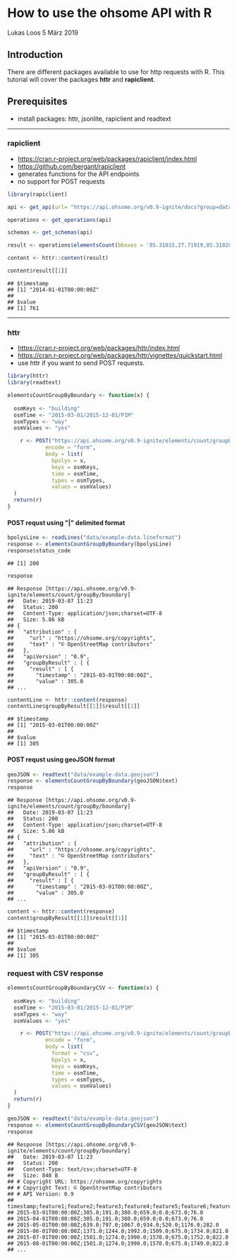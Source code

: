 How to use the ohsome API with R
================
Lukas Loos
5 März 2019

Introduction
------------

There are different packages available to use for http requests with R. This tutorial will cover the packages **httr** and **rapiclient**.

Prerequisites
-------------

-   install packages: httr, jsonlite, rapiclient and readtext

------------------------------------------------------------------------

### rapiclient

-   <https://cran.r-project.org/web/packages/rapiclient/index.html>
-   <https://github.com/bergant/rapiclient>
-   generates functions for the API endpoints
-   no support for POST requests

``` r
library(rapiclient)

api <- get_api(url= "https://api.ohsome.org/v0.9-ignite/docs?group=dataAggregation")

operations <- get_operations(api)

schemas <- get_schemas(api)

result <- operations$elementsCount(bboxes = '85.31015,27.71919,85.31828,27.72459', keys = 'building', values = 'yes', time = '2014-01-01/2017-01-01/P1Y', types = 'way')

content <- httr::content(result)

content$result[[1]]
```

    ## $timestamp
    ## [1] "2014-01-01T00:00:00Z"
    ## 
    ## $value
    ## [1] 761

------------------------------------------------------------------------

### httr

-   <https://cran.r-project.org/web/packages/httr/index.html>
-   <https://cran.r-project.org/web/packages/httr/vignettes/quickstart.html>
-   use httr if you want to send POST requests.

``` r
library(httr)
library(readtext)
```

``` r
elementsCountGroupByBoundary <- function(x) {
  
  osmKeys <- "building"
  osmTime <- "2015-03-01/2015-12-01/P1M"
  osmTypes <- "way"
  osmValues <- "yes"

    r <- POST("https://api.ohsome.org/v0.9-ignite/elements/count/groupBy/boundary", 
            encode = "form", 
            body = list(
              bpolys = x, 
              keys = osmKeys, 
              time = osmTime, 
              types = osmTypes,
              values = osmValues)
  )  
  return(r)
}
```

#### POST requst using "|" delimited format

``` r
bpolysLine <- readLines("data/example-data.lineformat")
response <- elementsCountGroupByBoundary(bpolysLine)
response$status_code
```

    ## [1] 200

``` r
response
```

    ## Response [https://api.ohsome.org/v0.9-ignite/elements/count/groupBy/boundary]
    ##   Date: 2019-03-07 11:23
    ##   Status: 200
    ##   Content-Type: application/json;charset=UTF-8
    ##   Size: 5.86 kB
    ## {
    ##   "attribution" : {
    ##     "url" : "https://ohsome.org/copyrights",
    ##     "text" : "© OpenStreetMap contributors"
    ##   },
    ##   "apiVersion" : "0.9",
    ##   "groupByResult" : [ {
    ##     "result" : [ {
    ##       "timestamp" : "2015-03-01T00:00:00Z",
    ##       "value" : 305.0
    ## ...

``` r
contentLine <- httr::content(response)
contentLine$groupByResult[[1]]$result[[1]]
```

    ## $timestamp
    ## [1] "2015-03-01T00:00:00Z"
    ## 
    ## $value
    ## [1] 305

#### POST requst using geoJSON format

``` r
geoJSON <- readtext("data/example-data.geojson")
response <- elementsCountGroupByBoundary(geoJSON$text)
response
```

    ## Response [https://api.ohsome.org/v0.9-ignite/elements/count/groupBy/boundary]
    ##   Date: 2019-03-07 11:23
    ##   Status: 200
    ##   Content-Type: application/json;charset=UTF-8
    ##   Size: 5.86 kB
    ## {
    ##   "attribution" : {
    ##     "url" : "https://ohsome.org/copyrights",
    ##     "text" : "© OpenStreetMap contributors"
    ##   },
    ##   "apiVersion" : "0.9",
    ##   "groupByResult" : [ {
    ##     "result" : [ {
    ##       "timestamp" : "2015-03-01T00:00:00Z",
    ##       "value" : 305.0
    ## ...

``` r
content <- httr::content(response)
content$groupByResult[[1]]$result[[1]]
```

    ## $timestamp
    ## [1] "2015-03-01T00:00:00Z"
    ## 
    ## $value
    ## [1] 305

### request with CSV response

``` r
elementsCountGroupByBoundaryCSV <- function(x) {
  
  osmKeys <- "building"
  osmTime <- "2015-03-01/2015-12-01/P1M"
  osmTypes <- "way"
  osmValues <- "yes"

    r <- POST("https://api.ohsome.org/v0.9-ignite/elements/count/groupBy/boundary", 
            encode = "form", 
            body = list(
              format = "csv",
              bpolys = x, 
              keys = osmKeys, 
              time = osmTime, 
              types = osmTypes,
              values = osmValues)
  )  
  return(r)
}

geoJSON <- readtext("data/example-data.geojson")
response <- elementsCountGroupByBoundaryCSV(geoJSON$text)
response 
```

    ## Response [https://api.ohsome.org/v0.9-ignite/elements/count/groupBy/boundary]
    ##   Date: 2019-03-07 11:23
    ##   Status: 200
    ##   Content-Type: text/csv;charset=UTF-8
    ##   Size: 848 B
    ## # Copyright URL: https://ohsome.org/copyrights
    ## # Copyright Text: © OpenStreetMap contributors
    ## # API Version: 0.9
    ## timestamp;feature1;feature2;feature3;feature4;feature5;feature6;feature7
    ## 2015-03-01T00:00:00Z;305.0;191.0;380.0;659.0;0.0;673.0;76.0
    ## 2015-04-01T00:00:00Z;305.0;191.0;380.0;659.0;0.0;673.0;76.0
    ## 2015-05-01T00:00:00Z;639.0;797.0;1067.0;934.0;520.0;1176.0;282.0
    ## 2015-06-01T00:00:00Z;1371.0;1244.0;1992.0;1509.0;675.0;1734.0;821.0
    ## 2015-07-01T00:00:00Z;1501.0;1274.0;1990.0;1570.0;675.0;1752.0;822.0
    ## 2015-08-01T00:00:00Z;1501.0;1274.0;1990.0;1570.0;675.0;1749.0;822.0
    ## ...

